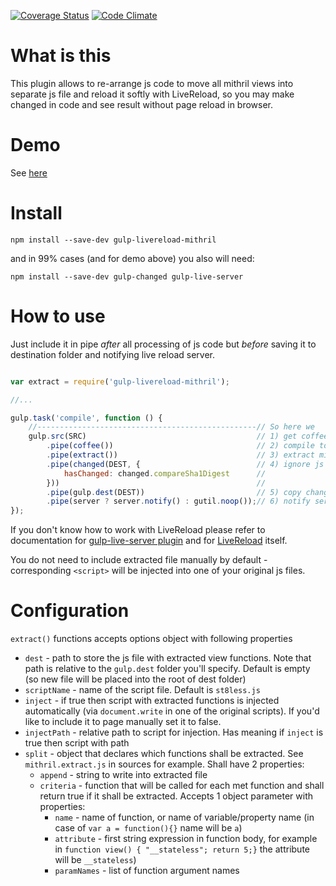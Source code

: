 [![Coverage Status](https://coveralls.io/repos/AlexeyGrishin/gulp-livereload-mithril/badge.svg?branch=master)](https://coveralls.io/r/AlexeyGrishin/gulp-livereload-mithril?branch=master)
[![Code Climate](https://codeclimate.com/github/AlexeyGrishin/gulp-livereload-mithril/badges/gpa.svg)](https://codeclimate.com/github/AlexeyGrishin/gulp-livereload-mithril)

# What is this

This plugin allows to re-arrange js code to move all mithril views into separate js file and reload it softly with
LiveReload, so you may make changed in code and see result without page reload in browser.

# Demo

See [here](https://github.com/AlexeyGrishin/live-reload-mithril-demo)

# Install

```
npm install --save-dev gulp-livereload-mithril
```

and in 99% cases (and for demo above) you also will need:

```
npm install --save-dev gulp-changed gulp-live-server
```

# How to use

Just include it in pipe *after* all processing of js code but *before* saving it to destination folder and notifying live reload server.

```javascript

var extract = require('gulp-livereload-mithril');

//...

gulp.task('compile', function () {
    //-------------------------------------------------// So here we
    gulp.src(SRC)                                      // 1) get coffeescripts
        .pipe(coffee())                                // 2) compile to javascript
        .pipe(extract())                               // 3) extract mithril views into separate file named `st8less.js`
        .pipe(changed(DEST, {                          // 4) ignore js files which contents not changed
            hasChanged: changed.compareSha1Digest      //
        }))                                            //
        .pipe(gulp.dest(DEST))                         // 5) copy changed to public
        .pipe(server ? server.notify() : gutil.noop());// 6) notify server about changed files only.
});
```

If you don't know how to work with LiveReload please refer to documentation for [gulp-live-server plugin](https://github.com/gimm/gulp-live-server) and for [LiveReload](http://livereload.com/) itself.

You do not need to include extracted file manually by default - corresponding `<script>` will be injected into one of your original js files.

# Configuration

`extract()` functions accepts options object with following properties

* `dest` - path to store the js file with extracted view functions. Note that path is relative to the `gulp.dest` folder you'll specify. Default is empty (so new file will be placed into the root of dest folder)
* `scriptName` - name of the script file. Default is `st8less.js`
* `inject` - if true then script with extracted functions is injected automatically (via `document.write` in one of the original scripts). If you'd like to include it to page manually set it to false.
* `injectPath` - relative path to script for injection. Has meaning if `inject` is true then script with path
* `split` - object that declares which functions shall be extracted. See `mithril.extract.js` in sources for example. Shall have 2 properties:
  * `append` - string to write into extracted file
  * `criteria` - function that will be called for each met function and shall return true if it shall be extracted. Accepts 1 object parameter with properties:
    * `name` - name of function, or name of variable/property name (in case of `var a = function(){}` name will be `a`)
    * `attribute` - first string expression in function body, for example in `function view() { "__stateless"; return 5;}` the attribute will be `__stateless`)
    * `paramNames` - list of function argument names

